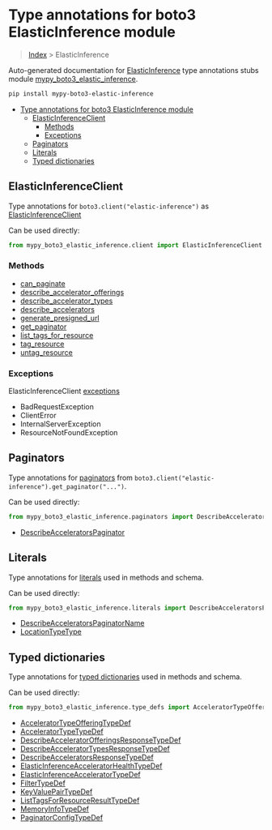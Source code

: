 # Type annotations for boto3 ElasticInference module

> [Index](..) > ElasticInference

Auto-generated documentation for
[ElasticInference](https://boto3.amazonaws.com/v1/documentation/api/1.17.74/reference/services/elastic-inference.html#ElasticInference)
type annotations stubs module
[mypy_boto3_elastic_inference](https://pypi.org/project/mypy-boto3-elastic-inference/).

```bash
pip install mypy-boto3-elastic-inference
```

- [Type annotations for boto3 ElasticInference module](#type-annotations-for-boto3-elasticinference-module)
  - [ElasticInferenceClient](#elasticinferenceclient)
    - [Methods](#methods)
    - [Exceptions](#exceptions)
  - [Paginators](#paginators)
  - [Literals](#literals)
  - [Typed dictionaries](#typed-dictionaries)

## ElasticInferenceClient

Type annotations for `boto3.client("elastic-inference")` as
[ElasticInferenceClient](./client.md)

Can be used directly:

```python
from mypy_boto3_elastic_inference.client import ElasticInferenceClient
```

### Methods

- [can_paginate](./client.md#can_paginate)
- [describe_accelerator_offerings](./client.md#describe_accelerator_offerings)
- [describe_accelerator_types](./client.md#describe_accelerator_types)
- [describe_accelerators](./client.md#describe_accelerators)
- [generate_presigned_url](./client.md#generate_presigned_url)
- [get_paginator](./client.md#get_paginator)
- [list_tags_for_resource](./client.md#list_tags_for_resource)
- [tag_resource](./client.md#tag_resource)
- [untag_resource](./client.md#untag_resource)

### Exceptions

ElasticInferenceClient [exceptions](./client.md#exceptions)

- BadRequestException
- ClientError
- InternalServerException
- ResourceNotFoundException

## Paginators

Type annotations for [paginators](./paginators.md) from
`boto3.client("elastic-inference").get_paginator("...")`.

Can be used directly:

```python
from mypy_boto3_elastic_inference.paginators import DescribeAcceleratorsPaginator, ...
```

- [DescribeAcceleratorsPaginator](./paginators.md#describeacceleratorspaginator)

## Literals

Type annotations for [literals](./literals.md) used in methods and schema.

Can be used directly:

```python
from mypy_boto3_elastic_inference.literals import DescribeAcceleratorsPaginatorName, ...
```

- [DescribeAcceleratorsPaginatorName](./literals.md#describeacceleratorspaginatorname)
- [LocationTypeType](./literals.md#locationtypetype)

## Typed dictionaries

Type annotations for [typed dictionaries](./type_defs.md) used in methods and
schema.

Can be used directly:

```python
from mypy_boto3_elastic_inference.type_defs import AcceleratorTypeOfferingTypeDef, ...
```

- [AcceleratorTypeOfferingTypeDef](./type_defs.md#acceleratortypeofferingtypedef)
- [AcceleratorTypeTypeDef](./type_defs.md#acceleratortypetypedef)
- [DescribeAcceleratorOfferingsResponseTypeDef](./type_defs.md#describeacceleratorofferingsresponsetypedef)
- [DescribeAcceleratorTypesResponseTypeDef](./type_defs.md#describeacceleratortypesresponsetypedef)
- [DescribeAcceleratorsResponseTypeDef](./type_defs.md#describeacceleratorsresponsetypedef)
- [ElasticInferenceAcceleratorHealthTypeDef](./type_defs.md#elasticinferenceacceleratorhealthtypedef)
- [ElasticInferenceAcceleratorTypeDef](./type_defs.md#elasticinferenceacceleratortypedef)
- [FilterTypeDef](./type_defs.md#filtertypedef)
- [KeyValuePairTypeDef](./type_defs.md#keyvaluepairtypedef)
- [ListTagsForResourceResultTypeDef](./type_defs.md#listtagsforresourceresulttypedef)
- [MemoryInfoTypeDef](./type_defs.md#memoryinfotypedef)
- [PaginatorConfigTypeDef](./type_defs.md#paginatorconfigtypedef)

